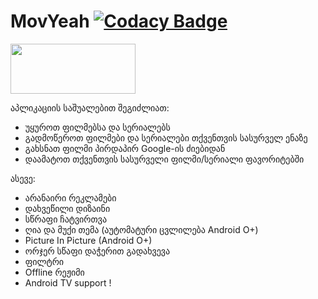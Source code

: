 # MovYeah [![Codacy Badge](https://api.codacy.com/project/badge/Grade/e460846ef1bd4c9cbbc2b81d09d76c95)](https://www.codacy.com/manual/hexlay/MovYeah?utm_source=github.com&amp;utm_medium=referral&amp;utm_content=hexlay/MovYeah&amp;utm_campaign=Badge_Grade)
<a href="https://play.google.com/store/apps/details?id=hexlay.movyeah" target="_blank">
  <img src="https://play.google.com/intl/en_us/badges/static/images/badges/en_badge_web_generic.png" width="200" height="80">
</a>

აპლიკაციის საშუალებით შეგიძლიათ:
- უყუროთ ფილმებსა და სერიალებს
- გადმოწეროთ ფილმები და სერიალები თქვენთვის სასურველ ენაზე
- გახსნათ ფილმი პირდაპირ Google-ის ძიებიდან
- დაამატოთ თქვენთვის სასურველი ფილმი/სერიალი ფავორიტებში

ასევე:
- არანაირი რეკლამები
- დახვეწილი დიზაინი
- სწრაფი ჩატვირთვა
- ღია და მუქი თემა (აუტომატური ცვლილება Android O+)
- Picture In Picture (Android O+)
- ორჯერ სწაფი დაჭერით გადახვევა
- ფილტრი
- Offline რეჟიმი
- Android TV support !
